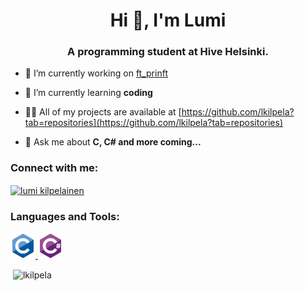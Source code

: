<h1 align="center">Hi 👋, I'm Lumi</h1>
<h3 align="center">A programming student at Hive Helsinki.</h3>

- 🔭 I’m currently working on [ft_prinft](https://github.com/lkilpela/ft_printft)

- 🌱 I’m currently learning **coding**

- 👨‍💻 All of my projects are available at [https://github.com/lkilpela?tab=repositories](https://github.com/lkilpela?tab=repositories)

- 💬 Ask me about **C, C# and more coming...**

<h3 align="left">Connect with me:</h3>
<p align="left">
<a href="https://linkedin.com/in/lumi kilpelainen" target="blank"><img align="center" src="https://raw.githubusercontent.com/rahuldkjain/github-profile-readme-generator/master/src/images/icons/Social/linked-in-alt.svg" alt="lumi kilpelainen" height="30" width="40" /></a>
</p>

<h3 align="left">Languages and Tools:</h3>
<p align="left"> <a href="https://www.cprogramming.com/" target="_blank" rel="noreferrer"> <img src="https://raw.githubusercontent.com/devicons/devicon/master/icons/c/c-original.svg" alt="c" width="40" height="40"/> </a> <a href="https://www.w3schools.com/cs/" target="_blank" rel="noreferrer"> <img src="https://raw.githubusercontent.com/devicons/devicon/master/icons/csharp/csharp-original.svg" alt="csharp" width="40" height="40"/> </a> </p>

<p>&nbsp;<img align="center" src="https://github-readme-stats.vercel.app/api?username=lkilpela&show_icons=true&locale=en" alt="lkilpela" /></p>
